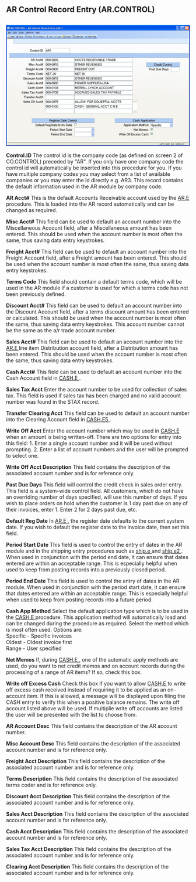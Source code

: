 ##  AR Control Record Entry (AR.CONTROL)

<PageHeader />

##

![](./AR-CONTROL-1.jpg)

**Control.ID** The control id is the company code (as defined on screen 2 of
CO.CONTROL) preceded by "AR". If you only have one company code the control id
will automatically be inserted into this procedure for you. If you have
multiple company codes you may select from a list of available companies or
you may enter the id directly e.g. AR3. This record contains the default
information used in the AR module by company code.  
  
**AR Acct#** This is the default Accounts Receivable account used by the [ AR.E ](../../AR-E/README.md) procedure. This is loaded into the AR record automatically and can be changed as required.   
  
**Misc Acct#** This field can be used to default an account number into the
Miscellaneous Account field, after a Miscellaneous amount has been entered.
This should be used when the account number is most often the same, thus
saving data entry keystrokes.  
  
**Freight Acct#** This field can be used to default an account number into the
Freight Account field, after a Freight amount has been entered. This should be
used when the account number is most often the same, thus saving data entry
keystrokes.  
  
**Terms Code** This field should contain a default terms code, which will be
used in the AR module if a customer is used for which a terms code has not
been previously defined.  
  
**Discount Acct#** This field can be used to default an account number into
the Discount Account field, after a terms discount amount has been entered or
calculated. This should be used when the account number is most often the
same, thus saving data entry keystrokes. This account number cannot be the
same as the a/r trade account number.  
  
**Sales Acct#** This field can be used to default an account number into the [ AR.E ](../../AR-E/README.md) line item Distribution account field, after a Distribution amount has been entered. This should be used when the account number is most often the same, thus saving data entry keystrokes.   
  
**Cash Acct#** This field can be used to default an account number into the Cash Account field in [ CASH.E ](../../CASH-E/README.md) .   
  
**Sales Tax Acct** Enter the account number to be used for collection of sales
tax. This field is used if sales tax has been charged and no valid account
number was found in the STAX record.  
  
**Transfer Clearing Acct** This field can be used to default an account number into the Clearing Account field in [ CASH.E5 ](../../CASH-E5/README.md) .   
  
**Write Off Acct** Enter the account number which may be used in [ CASH.E ](../../CASH-E/README.md) when an amount is being written-off. There are two options for entry into this field: 1. Enter a single account number and it will be used without prompting. 2. Enter a list of account numbers and the user will be prompted to select one.   
  
**Write Off Acct Description** This field contains the description of the
associated account number and is for reference only.  
  
**Past Due Days** This field will control the credit check in sales order
entry. This field is a system-wide control field. All customers, which do not
have an overriding number of days specified, will use this number of days. If
you wish to place orders on hold when the customer is 1 day past due on any of
their invoices, enter 1. Enter 2 for 2 days past due, etc.  
  
**Default Reg Date** In [ AR.E ](../../AR-E/README.md) , the register date defaults to the current system date. If you wish to default the register date to the invoice date, then set this field.   
  
**Period Start Date** This field is used to control the entry of dates in the AR module and in the shipping entry procedures such as [ ship.e ](../../../../MRK-OVERVIEW/MRK-ENTRY/SHIP-E/README.md) and [ ship.e2 ](../../../../MRK-OVERVIEW/MRK-ENTRY/SHIP-E2/README.md) . When used in conjunction with the period end date, it can ensure that dates entered are within an acceptable range. This is especially helpful when used to keep from posting records into a previously closed period.   
  
**Period End Date** This field is used to control the entry of dates in the AR
module. When used in conjunction with the period start date, it can ensure
that dates entered are within an acceptable range. This is especially helpful
when used to keep from posting records into a future period.  
  
**Cash App Method** Select the default application type which is to be used in the [ CASH.E ](../../CASH-E/README.md) procedure. This application method will automatically load and can be changed during the procedure as required. Select the method which is most often used. Options are:   
Specific - Specific invoices  
Oldest - Oldest invoice first  
Range - User specified  
  
**Net Memos** If, during [ CASH.E ](../../CASH-E/README.md) , one of the automatic apply methods are used, do you want to net credit memos and on account records during the processing of a range of AR items? If so, check this box.   
  
**Write off Excess Cash** Check this box if you want to allow [ CASH.E ](../../CASH-E/README.md) to write off excess cash received instead of requiring it to be applied as an on-account item. If this is allowed, a message will be displayed upon filing the CASH entry to verify this when a positive balance remains. The write off account listed above will be used. If multiplie write off accounts are listed the user will be presented with the list to choose from.   
  
**AR Account Desc** This field contains the description of the AR account
number.  
  
**Misc Account Desc** This field contains the description of the associated
account number and is for reference only.  
  
**Freight Acct Description** This field contains the description of the
associated account number and is for reference only.  
  
**Terms Description** This field contains the description of the associated
terms coder and is for reference only.  
  
**Discount Acct Description** This field contains the description of the
associated account number and is for reference only.  
  
**Sales Acct Description** This field contains the description of the
associated account number and is for reference only.  
  
**Cash Acct Description** This field contains the description of the
associated account number and is for reference only.  
  
**Sales Tax Acct Description** This field contains the description of the
associated account number and is for reference only.  
  
**Clearing Acct Description** This field contains the description of the
associated account number and is for reference only.  
  
  
<badge text= "Version 8.10.57" vertical="middle" />

<PageFooter />